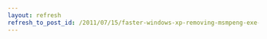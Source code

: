 ```yaml
---
layout: refresh
refresh_to_post_id: /2011/07/15/faster-windows-xp-removing-msmpeng-exe-and-other-programs
---
```

